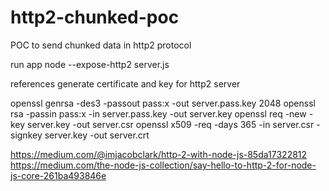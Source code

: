 # http2-chunked-poc
POC to send chunked data in http2 protocol

run app
node --expose-http2 server.js


references
generate certificate and key for http2 server

openssl genrsa -des3 -passout pass:x -out server.pass.key 2048
openssl rsa -passin pass:x -in server.pass.key -out server.key
openssl req -new -key server.key -out server.csr
openssl x509 -req -days 365 -in server.csr -signkey server.key -out server.crt


https://medium.com/@imjacobclark/http-2-with-node-js-85da17322812
https://medium.com/the-node-js-collection/say-hello-to-http-2-for-node-js-core-261ba493846e
